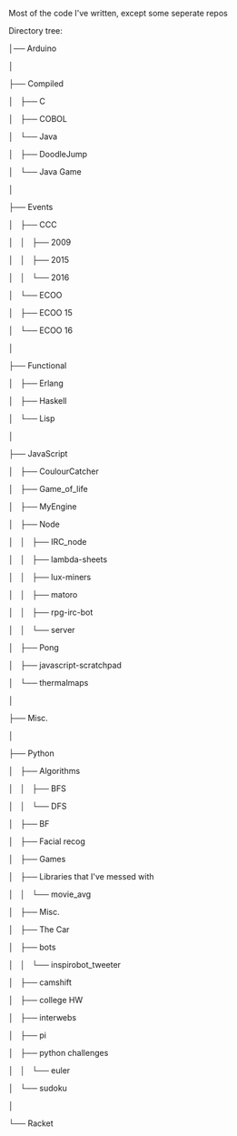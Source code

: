 Most of the code I've written, except some seperate repos

Directory tree:

│── Arduino

│

├── Compiled

│   ├── C

│   ├── COBOL

│   └── Java

│       ├── DoodleJump

│       └── Java Game

│

├── Events

│   ├── CCC

│   │   ├── 2009

│   │   ├── 2015

│   │   └── 2016

│   └── ECOO

│       ├── ECOO 15

│       └── ECOO 16

│

├── Functional

│   ├── Erlang

│   ├── Haskell

│   └── Lisp

│

├── JavaScript

│   ├── CoulourCatcher

│   ├── Game_of_life

│   ├── MyEngine

│   ├── Node

│   │   ├── IRC_node

│   │   ├── lambda-sheets

│   │   ├── lux-miners

│   │   ├── matoro

│   │   ├── rpg-irc-bot

│   │   └── server

│   ├── Pong

│   ├── javascript-scratchpad

│   └── thermalmaps

│

├── Misc.

│

├── Python

│   ├── Algorithms

│   │   ├── BFS

│   │   └── DFS

│   ├── BF

│   ├── Facial recog

│   ├── Games

│   ├── Libraries that I've messed with

│   │   └── movie_avg

│   ├── Misc.

│   ├── The Car

│   ├── bots

│   │   └── inspirobot_tweeter

│   ├── camshift

│   ├── college HW

│   ├── interwebs

│   ├── pi

│   ├── python challenges

│   │   └── euler

│   └── sudoku

│

└── Racket